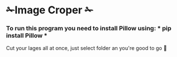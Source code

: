 # ✁Image Croper ✁
### To run this program you need to install Pillow using: * pip install Pillow *
Cut your Iages all at once, just select folder an you're good to go 💎
